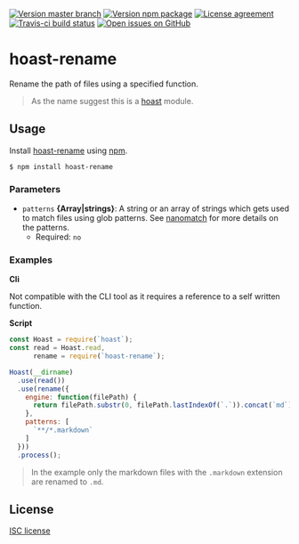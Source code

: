 [![Version master branch](https://img.shields.io/github/package-json/v/hoast/hoast-rename.svg?label=master&style=flat-square)](https://github.com/hoast/hoast-rename#readme)
[![Version npm package](https://img.shields.io/npm/v/hoast-rename.svg?label=npm&style=flat-square)](https://npmjs.com/package/hoast-rename)
[![License agreement](https://img.shields.io/github/license/hoast/hoast-rename.svg?style=flat-square)](https://github.com/hoast/hoast-rename/blob/master/LICENSE)
[![Travis-ci build status](https://img.shields.io/travis-ci/hoast/hoast-rename.svg?branch=master&style=flat-square)](https://travis-ci.org/hoast/hoast-rename)
[![Open issues on GitHub](https://img.shields.io/github/issues/hoast/hoast-rename.svg?style=flat-square)](https://github.com/hoast/hoast-rename/issues)

# hoast-rename

Rename the path of files using a specified function.

> As the name suggest this is a [hoast](https://github.com/hoast/hoast#readme) module.

## Usage

Install [hoast-rename](https://npmjs.com/package/hoast-rename) using [npm](https://npmjs.com).

```
$ npm install hoast-rename
```

### Parameters

* `patterns` **{Array|strings}**: A string or an array of strings which gets used to match files using glob patterns. See [nanomatch](https://github.com/micromatch/nanomatch#readme) for more details on the patterns.
	* Required: `no`

### Examples

**Cli**

Not compatible with the CLI tool as it requires a reference to a self written function.

**Script**

```javascript
const Hoast = require(`hoast`);
const read = Hoast.read,
      rename = require(`hoast-rename`);

Hoast(__dirname)
  .use(read())
  .use(rename({
    engine: function(filePath) {
      return filePath.substr(0, filePath.lastIndexOf(`.`)).concat(`md`);
	},
    patterns: [
	  `**/*.markdown`
    ]
  }))
  .process();
```

> In the example only the markdown files with the `.markdown` extension are renamed to `.md`.

## License

[ISC license](https://github.com/hoast/hoast-rename/blob/master/LICENSE)